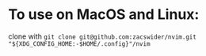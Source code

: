 # To use on MacOS and Linux:

clone with `git clone git@github.com:zacswider/nvim.git "${XDG_CONFIG_HOME:-$HOME/.config}"/nvim`
